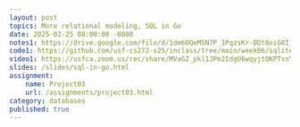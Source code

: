 ```yaml
---
layout: post
topics: More relational modeling, SQL in Go
date: 2025-02-25 08:00:00 -0800
notes1: https://drive.google.com/file/d/1dm6OQeM5N7P_1PqzsKr-DDt8oiG8I_-B/view?usp=sharing
code1: https://github.com/usf-cs272-s25/inclass/tree/main/week06/sqlite
video1: https://usfca.zoom.us/rec/share/MVaGZ_pkl1JPm2IdgU6wqyjtOKPTsnYS5i2KIpMT3CvONi76eBYk4thA3LvXSPNu.BLK6Qem3Pbx8lay6
slides: /slides/sql-in-go.html
assignment:
    name: Project03
    url: /assignments/project03.html
category: databases
published: true
---
```

